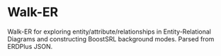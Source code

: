 # Walk-ER
Walk-ER for exploring entity/attribute/relationships in Entity-Relational Diagrams and constructing BoostSRL background modes. Parsed from ERDPlus JSON.
